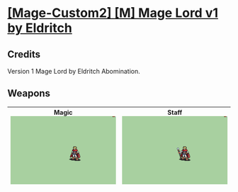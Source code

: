 # [\[Mage-Custom2\] \[M\] Mage Lord v1 by Eldritch](./)
## Credits

Version 1 Mage Lord by Eldritch Abomination.

## Weapons

| <b>Magic</b><br/><img alt="Magic animation" src="./6.%20Magic/Magic.gif"/> | <b>Staff</b><br/><img alt="Staff animation" src="./7.%20Staff/Staff.gif"/> |
| :---: | :---: |
